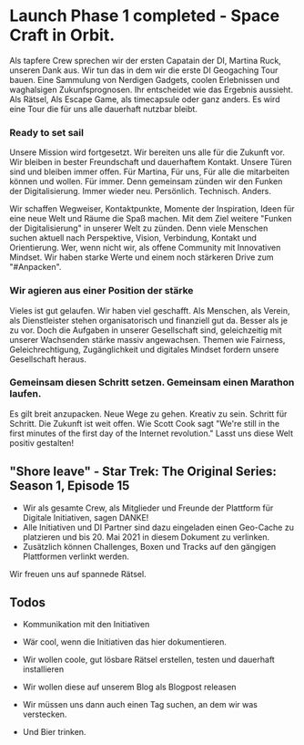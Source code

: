 # Launch Phase 1 completed - Space Craft in Orbit.
Als tapfere Crew sprechen wir der ersten Capatain der DI, Martina Ruck, unseren Dank aus. Wir tun das in dem wir die erste DI Geogaching Tour bauen. Eine Sammulung von Nerdigen Gadgets, coolen Erlebnissen und waghalsigen Zukunfsprognosen. Ihr entscheidet wie das Ergebnis aussieht. Als Rätsel, Als Escape Game, als timecapsule oder ganz anders. Es wird eine Tour die für uns alle dauerhaft nutzbar bleibt. 

###  Ready to set sail
Unsere Mission wird fortgesetzt. Wir bereiten uns alle für die Zukunft vor. Wir bleiben in bester Freundschaft und dauerhaftem Kontakt. Unsere Türen sind und bleiben immer offen. Für Martina, Für uns, Für alle die mitarbeiten können und wollen. Für immer. Denn gemeinsam zünden wir den Funken der Digitalisierung. Immer wieder neu. Persönlich. Technisch. Anders.

Wir schaffen Wegweiser, Kontaktpunkte, Momente der Inspiration, Ideen für eine neue Welt und Räume die Spaß machen. Mit dem Ziel weitere "Funken der Digitalisierung" in unserer Welt zu zünden. Denn viele Menschen suchen aktuell nach Perspektive, Vision, Verbindung, Kontakt und Orientierung. 
Wer, wenn nicht wir, als offene Community mit Innovativen Mindset. Wir haben starke Werte und einem noch stärkeren Drive zum "#Anpacken". 

### Wir agieren aus einer Position der stärke
Vieles ist gut gelaufen. Wir haben viel geschafft. Als Menschen, als Verein, als Dienstleister stehen organisatorisch und finanziell gut da. 
Besser als je zu vor. Doch die Aufgaben in unserer Gesellschaft sind, geleichzeitig mit unserer Wachsenden stärke massiv angewachsen. 
Themen wie Fairness, Geleichrechtigung, Zugänglichkeit und digitales Mindset fordern unsere Gesellschaft heraus.

### Gemeinsam diesen Schritt setzen. Gemeinsam einen Marathon laufen.
Es gilt breit anzupacken. Neue Wege zu gehen. Kreativ zu sein. Schritt für Schritt. 
Die Zukunft ist weit offen. Wie Scott Cook sagt "We're still in the first minutes of the first day of the Internet revolution."
Lasst uns diese Welt positiv gestalten!



## "Shore leave" - Star Trek: The Original Series: Season 1, Episode 15 

- Wir als gesamte Crew, als Mitglieder und Freunde der Plattform für Digitale Initiativen, sagen DANKE!
- Alle Initiativen und DI Partner sind dazu eingeladen einen Geo-Cache zu platzieren und bis 20. Mai 2021 in diesem Dokument zu verlinken. 
- Zusätzlich können Challenges, Boxen und Tracks auf den gängigen Plattformen verlinkt werden.

Wir freuen uns auf spannede Rätsel.


## Todos

- Kommunikation mit den Initiativen
 - Wär cool, wenn die Initiativen das hier dokumentieren.

- Wir wollen coole, gut lösbare Rätsel erstellen, testen und dauerhaft installieren
- Wir wollen diese auf unserem Blog als Blogpost releasen

- Wir müssen uns dann auch einen Tag suchen, an dem wir was verstecken. 
 - Und Bier trinken.
